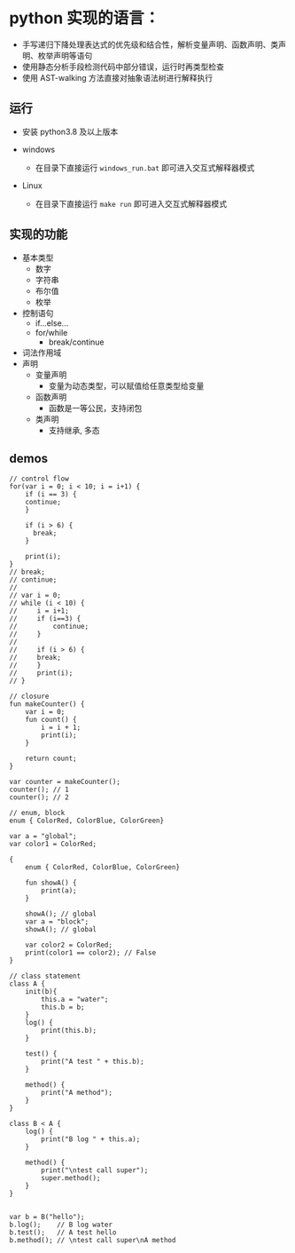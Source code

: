 # python 实现的语言：

- 手写递归下降处理表达式的优先级和结合性，解析变量声明、函数声明、类声明、枚举声明等语句
- 使用静态分析手段检测代码中部分错误，运行时再类型检查
- 使用 AST-walking 方法直接对抽象语法树进行解释执行

## 运行

- 安装 python3.8 及以上版本

- windows
  - 在目录下直接运行 `windows_run.bat` 即可进入交互式解释器模式
- Linux
  - 在目录下直接运行 `make run` 即可进入交互式解释器模式

## 实现的功能

- 基本类型
  - 数字
  - 字符串
  - 布尔值
  - 枚举
- 控制语句
  - if...else...
  - for/while
    - break/continue
- 词法作用域
- 声明
  - 变量声明
    - 变量为动态类型，可以赋值给任意类型给变量
  - 函数声明
    - 函数是一等公民，支持闭包
  - 类声明
    - 支持继承, 多态

## demos
```
// control flow 
for(var i = 0; i < 10; i = i+1) {
    if (i == 3) {
    continue;
    }

    if (i > 6) {
      break;
    }

    print(i);
}
// break;
// continue;
//
// var i = 0;
// while (i < 10) {
//     i = i+1;
//     if (i==3) {
//         continue;
//     }
//
//     if (i > 6) {
//     break;
//     }
//     print(i);
// }
```
```
// closure
fun makeCounter() {
    var i = 0;
    fun count() {
        i = i + 1;
        print(i);
    }

    return count;
}

var counter = makeCounter();
counter(); // 1
counter(); // 2
```

```
// enum, block
enum { ColorRed, ColorBlue, ColorGreen}

var a = "global";
var color1 = ColorRed;

{
    enum { ColorRed, ColorBlue, ColorGreen}

    fun showA() {
        print(a);
    }

    showA(); // global
    var a = "block";
    showA(); // global

    var color2 = ColorRed;
    print(color1 == color2); // False
}
```

```
// class statement
class A {
    init(b){
        this.a = "water";
        this.b = b;
    }
    log() {
        print(this.b);
    }

    test() {
        print("A test " + this.b);
    }

    method() {
        print("A method");
    }
}

class B < A {
    log() {
        print("B log " + this.a);
    }

    method() {
        print("\ntest call super");
        super.method();
    }
}


var b = B("hello");
b.log();    // B log water
b.test();   // A test hello
b.method(); // \ntest call super\nA method
```